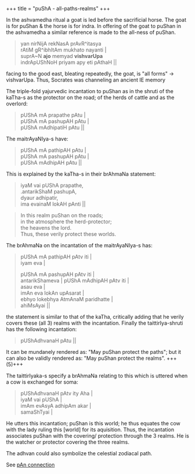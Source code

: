 +++
title = "puShA - all-paths-realms"
+++

In the ashvamedha ritual a goat is led before the sacrificial horse. The goat is for puShan & the horse is for indra.
In offering of the goat to puShan in the ashvamedha a similar reference is made to the all-ness of puShan.

> yan nirNijA rekNasA prAvR^itasya  
rAtiM gR^ibhItAm mukhato nayanti |  
suprA~N **ajo** memyad **vishvarUpa**  
indrApUShNoH priyam apy eti pAthaH || 

facing to the good east, bleating repeatedly, the goat, is "all forms" -> vishvarUpa. Thus, Socrates was channeling an ancient IE memory

 The triple-fold yajurvedic incantation to puShan as in the shruti of the kaTha-s as the protector on the road; of the herds of cattle and as the overlord:

> pUShA mA prapathe pAtu |  
> pUShA mA pashupAH pAtu |  
> pUShA mAdhipatiH pAtu ||

The maitrAyaNIya-s have:

> pUShA mA pathipAH pAtu |  
> pUShA mA pashupAH pAtu |  
> pUShA mAdhipAH pAtu ||

This is explained by the kaTha-s in their brAhmaNa statement:

> iyaM vai pUShA prapathe,  
> .antarikShaM pashupA,  
> dyaur adhipatir,  
> ima evainaM lokAH pAnti ||

> In this realm puShan on the roads;  
> in the atmosphere the herd-protector;  
> the heavens the lord.  
> Thus, these verily protect these worlds.


The brAhmaNa on the incantation of the maitrAyaNIya-s has:

> pUShA mA pathipAH pAtv iti |  
> iyam eva |  
> 
> pUShA mA pashupAH pAtv iti |  
> antarikShameva | 
> pUShA mAdhipAH pAtv iti |  
> asau eva |  
> imAn eva lokAn upAsarat |  
> ebhyo lokebhya AtmAnaM paridhatte |  
> ahiMsAyai ||

the statement is similar to that of the kaTha, critically adding that he verily covers these (all 3) realms with the incantation. Finally the taittirIya-shruti has the following incantation:

> pUShAdhvanaH pAtu ||

It can be mundanely rendered as: "May puShan protect the paths"; but it can also be validly rendered as: "May puShan protect the realms". +++(5)+++

The taittirIyaka-s specify a brAhmaNa relating to this which is uttered when a cow is exchanged for soma: 

> pUShAdhvanaH pAtv ity Aha |  
> iyaM vai pUShA |  
> imAm evAsyA adhipAm akar |  
> samaShTyai |

He utters this incantation; puShan is this world; he thus equates the cow with the lady ruling this [world] for its aquisition. Thus, the incantation associates puShan with the covering/ protection through the 3 realms. He is the watcher or protector covering the three realms. 

The adhvan could also symbolize the celestial zodiacal path. 

See [pAn connection](/devaH/AryaH/yAvanaH/hermes_mercury/meta/MT/hermes_pAn_pUShA)
